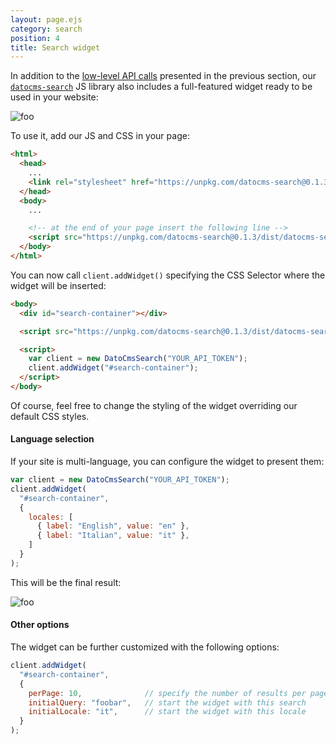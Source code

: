 ```yaml
---
layout: page.ejs
category: search
position: 4
title: Search widget
---
```


In addition to the [low-level API calls](/search/integration.html) presented in the previous section, our [`datocms-search`](https://github.com/datocms/datocms-search) JS library also includes a full-featured widget ready to be used in your website:

![foo](/images/search/base_widget.png)

To use it, add our JS and CSS in your page:

```html
<html>
  <head>
    ...
    <link rel="stylesheet" href="https://unpkg.com/datocms-search@0.1.3/styles/index.css" />
  </head>
  <body>
    ...

    <!-- at the end of your page insert the following line -->
    <script src="https://unpkg.com/datocms-search@0.1.3/dist/datocms-search.widget.js"></script>
  </body>
</html>
```

You can now call `client.addWidget()` specifying the CSS Selector where the widget will be inserted:

```html
<body>
  <div id="search-container"></div>

  <script src="https://unpkg.com/datocms-search@0.1.3/dist/datocms-search.widget.js"></script>

  <script>
    var client = new DatoCmsSearch("YOUR_API_TOKEN");
    client.addWidget("#search-container");
  </script>
</body>
```

Of course, feel free to change the styling of the widget overriding our default CSS styles.

#### Language selection

If your site is multi-language, you can configure the widget to present them:

```js
var client = new DatoCmsSearch("YOUR_API_TOKEN");
client.addWidget(
  "#search-container",
  {
    locales: [
      { label: "English", value: "en" },
      { label: "Italian", value: "it" },
    ]
  }
);
```

This will be the final result: 

![foo](/images/search/locales_widget.png)

#### Other options

The widget can be further customized with the following options:

```js
client.addWidget(
  "#search-container",
  {
    perPage: 10,              // specify the number of results per page
    initialQuery: "foobar",   // start the widget with this search
    initialLocale: "it",      // start the widget with this locale 
  }
);
```

